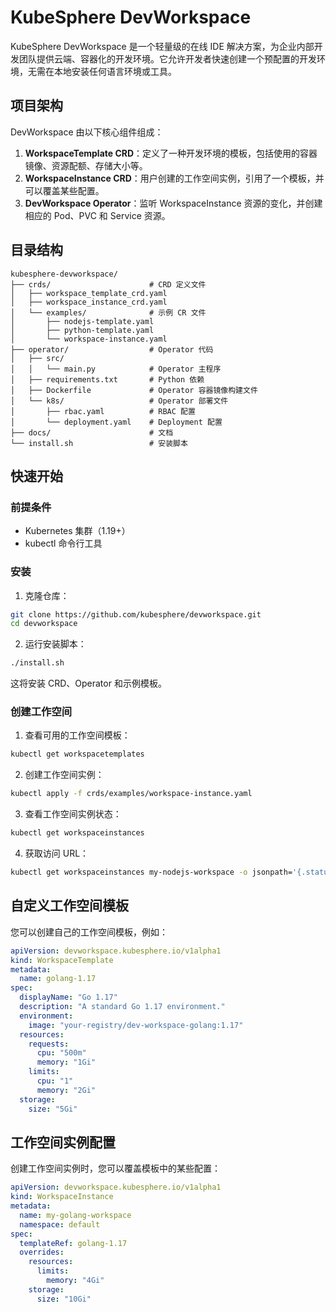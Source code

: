 # KubeSphere DevWorkspace

KubeSphere DevWorkspace 是一个轻量级的在线 IDE 解决方案，为企业内部开发团队提供云端、容器化的开发环境。它允许开发者快速创建一个预配置的开发环境，无需在本地安装任何语言环境或工具。

## 项目架构

DevWorkspace 由以下核心组件组成：

1. **WorkspaceTemplate CRD**：定义了一种开发环境的模板，包括使用的容器镜像、资源配额、存储大小等。
2. **WorkspaceInstance CRD**：用户创建的工作空间实例，引用了一个模板，并可以覆盖某些配置。
3. **DevWorkspace Operator**：监听 WorkspaceInstance 资源的变化，并创建相应的 Pod、PVC 和 Service 资源。

## 目录结构

```
kubesphere-devworkspace/
├── crds/                      # CRD 定义文件
│   ├── workspace_template_crd.yaml
│   ├── workspace_instance_crd.yaml
│   └── examples/              # 示例 CR 文件
│       ├── nodejs-template.yaml
│       ├── python-template.yaml
│       └── workspace-instance.yaml
├── operator/                  # Operator 代码
│   ├── src/
│   │   └── main.py            # Operator 主程序
│   ├── requirements.txt       # Python 依赖
│   ├── Dockerfile             # Operator 容器镜像构建文件
│   └── k8s/                   # Operator 部署文件
│       ├── rbac.yaml          # RBAC 配置
│       └── deployment.yaml    # Deployment 配置
├── docs/                      # 文档
└── install.sh                 # 安装脚本
```

## 快速开始

### 前提条件

- Kubernetes 集群（1.19+）
- kubectl 命令行工具

### 安装

1. 克隆仓库：

```bash
git clone https://github.com/kubesphere/devworkspace.git
cd devworkspace
```

2. 运行安装脚本：

```bash
./install.sh
```

这将安装 CRD、Operator 和示例模板。

### 创建工作空间

1. 查看可用的工作空间模板：

```bash
kubectl get workspacetemplates
```

2. 创建工作空间实例：

```bash
kubectl apply -f crds/examples/workspace-instance.yaml
```

3. 查看工作空间实例状态：

```bash
kubectl get workspaceinstances
```

4. 获取访问 URL：

```bash
kubectl get workspaceinstances my-nodejs-workspace -o jsonpath='{.status.url}'
```

## 自定义工作空间模板

您可以创建自己的工作空间模板，例如：

```yaml
apiVersion: devworkspace.kubesphere.io/v1alpha1
kind: WorkspaceTemplate
metadata:
  name: golang-1.17
spec:
  displayName: "Go 1.17"
  description: "A standard Go 1.17 environment."
  environment:
    image: "your-registry/dev-workspace-golang:1.17"
  resources:
    requests:
      cpu: "500m"
      memory: "1Gi"
    limits:
      cpu: "1"
      memory: "2Gi"
  storage:
    size: "5Gi"
```

## 工作空间实例配置

创建工作空间实例时，您可以覆盖模板中的某些配置：

```yaml
apiVersion: devworkspace.kubesphere.io/v1alpha1
kind: WorkspaceInstance
metadata:
  name: my-golang-workspace
  namespace: default
spec:
  templateRef: golang-1.17
  overrides:
    resources:
      limits:
        memory: "4Gi"
    storage:
      size: "10Gi"
``` 